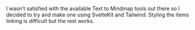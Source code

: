 I wasn't satisfied with the available Text to Mindmap tools out there so I decided to try and make one using SvelteKit and Tailwind. Styling the items linking is difficult but the rest works.